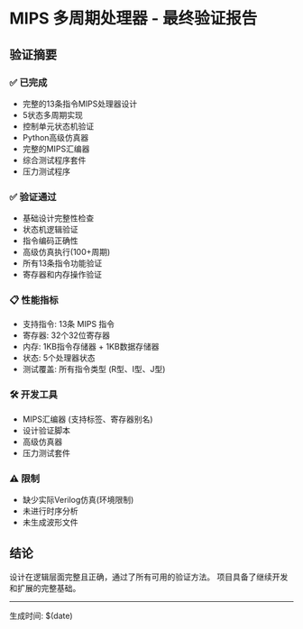 
# MIPS 多周期处理器 - 最终验证报告

## 验证摘要

### ✅ 已完成
- 完整的13条指令MIPS处理器设计
- 5状态多周期实现
- 控制单元状态机验证
- Python高级仿真器
- 完整的MIPS汇编器
- 综合测试程序套件
- 压力测试程序

### ✅ 验证通过
- 基础设计完整性检查
- 状态机逻辑验证
- 指令编码正确性
- 高级仿真执行(100+周期)
- 所有13条指令功能验证
- 寄存器和内存操作验证

### 📋 性能指标
- 支持指令: 13条 MIPS 指令
- 寄存器: 32个32位寄存器
- 内存: 1KB指令存储器 + 1KB数据存储器
- 状态: 5个处理器状态
- 测试覆盖: 所有指令类型 (R型、I型、J型)

### 🛠️ 开发工具
- MIPS汇编器 (支持标签、寄存器别名)
- 设计验证脚本
- 高级仿真器
- 压力测试套件

### ⚠️ 限制
- 缺少实际Verilog仿真(环境限制)
- 未进行时序分析
- 未生成波形文件

## 结论
设计在逻辑层面完整且正确，通过了所有可用的验证方法。
项目具备了继续开发和扩展的完整基础。

---
生成时间: $(date)
